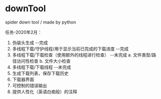 # downTool
spider down tool / made by python

任务-2020年2月：
1. 伪装头生成					                 --完成
2. 多线程下载/守护线程/用于显示当前已完成的下载进度	--完成
3. 多线程下载/下载检查（使用额外的线程进行检查）	--未完成
	a. 文件类型/路径访问性检查
	b. 文件大小检查   		                    
4. 多线程下载/下载线程							  --未完成			           
5. 生成下载列表，保存下载历史			
6. 下载器界面					
7. 可控制的错误输出				
8. 提供人性化（英语白痴般）的注释		